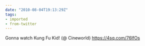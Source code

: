 ```yaml
---
date: "2010-08-04T19:13:29Z"
tags:
- imported
- from-twitter
---
```

Gonna watch Kung Fu Kid! \(@ Cineworld) https://4sq.com/76IfOs
